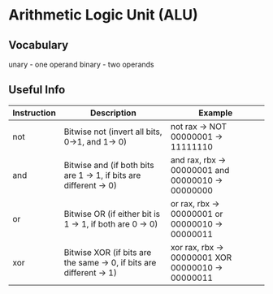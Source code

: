 # Arithmetic Logic Unit (ALU)

## Vocabulary

unary - one operand
binary - two operands

## Useful Info

| Instruction | Description | Example |
| ---- | ---- | ---- |
| not | Bitwise not (invert all bits, 0->1, and 1-> 0) | not rax -> NOT 00000001 -> 11111110 |
| and | Bitwise and (if both bits are 1 -> 1, if bits are different -> 0) | and rax, rbx -> 00000001 and 00000010 -> 00000000 |
| or | Bitwise OR (if either bit is 1 -> 1, if both are 0 -> 0) | or rax, rbx -> 00000001 or 00000010 -> 00000011 |
| xor | Bitwise XOR (if bits are the same -> 0, if bits are different -> 1) | xor rax, rbx -> 00000001 XOR 00000010 -> 00000011 |
